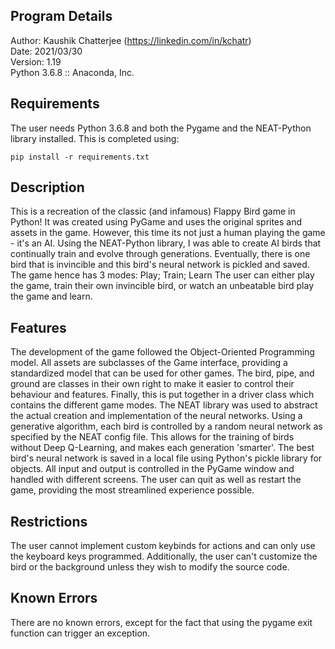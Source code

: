 ## Program Details
Author: Kaushik Chatterjee (https://linkedin.com/in/kchatr)  
Date: 2021/03/30  
Version: 1.19  
Python 3.6.8 :: Anaconda, Inc.  

## Requirements
The user needs Python 3.6.8 and both the Pygame and the NEAT-Python library installed.
This is completed using:
```
pip install -r requirements.txt
```

## Description
This is a recreation of the classic (and infamous) Flappy Bird game in Python!
It was created using PyGame and uses the original sprites and assets in the game.
However, this time its not just a human playing the game - it's an AI.
Using the NEAT-Python library, I was able to create AI birds that continually train and evolve through generations.
Eventually, there is one bird that is invincible and this bird's neural network is pickled and saved.
The game hence has 3 modes: Play; Train; Learn
The user can either play the game, train their own invincible bird, or watch an unbeatable bird play the game and learn.

## Features
The development of the game followed the Object-Oriented Programming model.
All assets are subclasses of the Game interface, providing a standardized model that can be used for other games.
The bird, pipe, and ground are classes in their own right to make it easier to control their behaviour and features.
Finally, this is put together in a driver class which contains the different game modes.
The NEAT library was used to abstract the actual creation and implementation of the neural networks.
Using a generative algorithm, each bird is controlled by a random neural network as specified by the NEAT config file.
This allows for the training of birds without Deep Q-Learning, and makes each generation 'smarter'. 
The best bird's neural network is saved in a local file using Python's pickle library for objects.
All input and output is controlled in the PyGame window and handled with different screens.
The user can quit as well as restart the game, providing the most streamlined experience possible.

## Restrictions
The user cannot implement custom keybinds for actions and can only use the keyboard keys programmed.
Additionally, the user can't customize the bird or the background unless they wish to modify the source code.

## Known Errors
There are no known errors, except for the fact that using the pygame exit function can trigger an exception.
